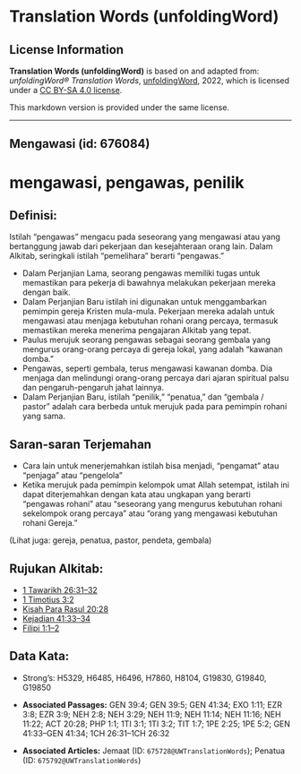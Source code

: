 # Translation Words (unfoldingWord)

## License Information

**Translation Words (unfoldingWord)** is based on and adapted from: _unfoldingWord® Translation Words_, [unfoldingWord](https://unfoldingword.org/utw), 2022, which is licensed under a [CC BY-SA 4.0 license](https://creativecommons.org/licenses/by-sa/4.0/legalcode.en).

This markdown version is provided under the same license.



--------------------------------

## Mengawasi (id: 676084)

mengawasi, pengawas, penilik
============================

Definisi:
---------

Istilah “pengawas” mengacu pada seseorang yang mengawasi atau yang bertanggung jawab dari pekerjaan dan kesejahteraan orang lain. Dalam Alkitab, seringkali istilah “pemelihara” berarti “pengawas.”

* Dalam Perjanjian Lama, seorang pengawas memiliki tugas untuk memastikan para pekerja di bawahnya melakukan pekerjaan mereka dengan baik.
* Dalam Perjanjian Baru istilah ini digunakan untuk menggambarkan pemimpin gereja Kristen mula\-mula. Pekerjaan mereka adalah untuk mengawasi atau menjaga kebutuhan rohani orang percaya, termasuk memastikan mereka menerima pengajaran Alkitab yang tepat.
* Paulus merujuk seorang pengawas sebagai seorang gembala yang mengurus orang\-orang percaya di gereja lokal, yang adalah “kawanan domba.”
* Pengawas, seperti gembala, terus mengawasi kawanan domba. Dia menjaga dan melindungi orang\-orang percaya dari ajaran spiritual palsu dan pengaruh\-pengaruh jahat lainnya.
* Dalam Perjanjian Baru, istilah “penilik,” “penatua,” dan “gembala / pastor” adalah cara berbeda untuk merujuk pada para pemimpin rohani yang sama.

Saran\-saran Terjemahan
-----------------------

* Cara lain untuk menerjemahkan istilah bisa menjadi, “pengamat” atau “penjaga” atau “pengelola”
* Ketika merujuk pada pemimpin kelompok umat Allah setempat, istilah ini dapat diterjemahkan dengan kata atau ungkapan yang berarti “pengawas rohani” atau “seseorang yang mengurus kebutuhan rohani sekelompok orang percaya” atau “orang yang mengawasi kebutuhan rohani Gereja.”

(Lihat juga: gereja, penatua, pastor, pendeta, gembala)

Rujukan Alkitab:
----------------

* [1 Tawarikh 26:31–32](https://ref.ly/1Chr0:0)
* [1 Timotius 3:2](https://ref.ly/1Tim0:0)
* [Kisah Para Rasul 20:28](https://ref.ly/Acts0:0)
* [Kejadian 41:33–34](https://ref.ly/Gen41:33-Gen41:34)
* [Filipi 1:1–2](https://ref.ly/Phil1:1-Phil1:2)

Data Kata:
----------

* Strong’s: H5329, H6485, H6496, H7860, H8104, G19830, G19840, G19850

* **Associated Passages:** GEN 39:4; GEN 39:5; GEN 41:34; EXO 1:11; EZR 3:8; EZR 3:9; NEH 2:8; NEH 3:29; NEH 11:9; NEH 11:14; NEH 11:16; NEH 11:22; ACT 20:28; PHP 1:1; 1TI 3:1; 1TI 3:2; TIT 1:7; 1PE 2:25; 1PE 5:2; GEN 41:33–GEN 41:34; 1CH 26:31–1CH 26:32
* **Associated Articles:** Jemaat (ID: `675728@UWTranslationWords`); Penatua (ID: `675792@UWTranslationWords`)

